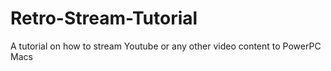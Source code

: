 # Retro-Stream-Tutorial
A tutorial on how to stream Youtube or any other video content to PowerPC Macs
